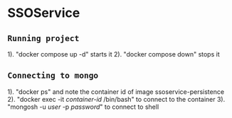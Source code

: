 # SSOService


## `Running project`
1). "docker compose up -d" starts it
2). "docker compose down" stops it


## `Connecting to mongo`
1). "docker ps" and note the container id of image ssoservice-persistence
2). "docker exec -it *container-id* /bin/bash" to connect to the container
3). "mongosh -u *user* -p *password*" to connect to shell 
